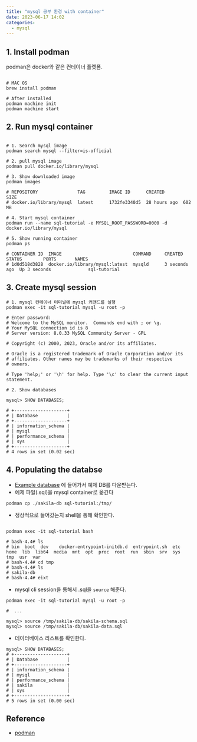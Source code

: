 ```yaml
---
title: "mysql 공부 환경 with container"
date: 2023-06-17 14:02
categories:
  - mysql
---
```


## 1. Install podman

podman은 docker와 같은 컨테이너 플랫폼.

```shell

# MAC OS
brew install podman

# After installed
podman machine init
podman machine start

```

## 2. Run mysql container

```shell

# 1. Search mysql image
podman search mysql --filter=is-official

# 2. pull mysql image
podman pull docker.io/library/mysql

# 3. Show downloaded image
podman images

# REPOSITORY               TAG         IMAGE ID      CREATED       SIZE
# docker.io/library/mysql  latest      1732fe3340d5  28 hours ago  602 MB

# 4. Start mysql container
podman run --name sql-tutorial -e MYSQL_ROOT_PASSWORD=0000 -d docker.io/library/mysql

# 5. Show running container
podman ps

# CONTAINER ID  IMAGE                           COMMAND     CREATED        STATUS        PORTS       NAMES
# 1d0d518d3828  docker.io/library/mysql:latest  mysqld      3 seconds ago  Up 3 seconds              sql-tutorial

```

## 3. Create mysql session

```shell
# 1. mysql 컨테이너 터미널에 mysql 커맨드를 실행
podman exec -it sql-tutorial mysql -u root -p

# Enter password:
# Welcome to the MySQL monitor.  Commands end with ; or \g.
# Your MySQL connection id is 8
# Server version: 8.0.33 MySQL Community Server - GPL

# Copyright (c) 2000, 2023, Oracle and/or its affiliates.

# Oracle is a registered trademark of Oracle Corporation and/or its
# affiliates. Other names may be trademarks of their respective
# owners.

# Type 'help;' or '\h' for help. Type '\c' to clear the current input statement.

# 2. Show databases

mysql> SHOW DATABASES;

# +--------------------+
# | Database           |
# +--------------------+
# | information_schema |
# | mysql              |
# | performance_schema |
# | sys                |
# +--------------------+
# 4 rows in set (0.02 sec)

```

## 4. Populating the databse

- [Example database](https://dev.mysql.com/doc/index-other.html) 에 들어가서 예제 DB를 다운받는다.
- 예제 파일(.sql)을 mysql container로 옮긴다

```shell
podman cp ./sakila-db sql-tutorial:/tmp/
```

- 정상적으로 들어갔는지 shell을 통해 확인한다.

```shell

podman exec -it sql-tutorial bash

# bash-4.4# ls
# bin  boot  dev	docker-entrypoint-initdb.d  entrypoint.sh  etc	home  lib  lib64  media  mnt  opt  proc  root  run  sbin  srv  sys  tmp  usr  var
# bash-4.4# cd tmp
# bash-4.4# ls
# sakila-db
# bash-4.4# eixt

```

- mysql cli session을 통해서 .sql을 `source` 해준다.

```shell
podman exec -it sql-tutorial mysql -u root -p

#  ...

mysql> source /tmp/sakila-db/sakila-schema.sql
mysql> source /tmp/sakila-db/sakila-data.sql
```

- 데이터베이스 리스트를 확인한다.

```shell
mysql> SHOW DATABASES;
# +--------------------+
# | Database           |
# +--------------------+
# | information_schema |
# | mysql              |
# | performance_schema |
# | sakila             |
# | sys                |
# +--------------------+
# 5 rows in set (0.00 sec)
```

## Reference

- [podman](https://podman.io/docs)
